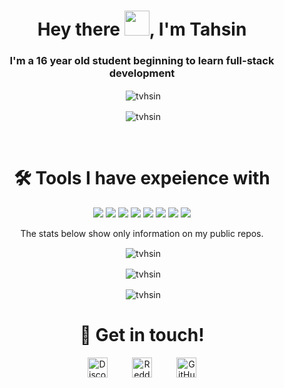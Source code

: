 <h1 align="center">Hey there <img src="https://raw.githubusercontent.com/MartinHeinz/MartinHeinz/master/wave.gif" width="40px">, I'm Tahsin</h1>
<h3 align="center">I'm a 16 year old student beginning to learn full-stack development</h3>

<p align="center">&nbsp;<img align="center" src="https://komarev.com/ghpvc/?username=tvhsin&style=flat-square" alt="tvhsin" /> </p>

<p align="center">&nbsp;<img align="center" src="https://discord.c99.nl/widget/theme-2/1139518018158874695.png" alt="tvhsin" /></p>

<!-- 📫 You can find me on my discord **[https://discord.gg/rXcf3pt3q3](https://discord.gg/rXcf3pt3q3)** --> 
<!-- - [OUTDATED] 🤖 Or have a look at my bot at **[https://discord.ly/lightning-bot](https://discord.ly/lightning-bot)** -->
<br>
<h1 align="center">🛠️ Tools I have expeience with</h1>
<p align="center">
  <img src="https://img.shields.io/badge/node.js%20-%2343853D.svg?&style=for-the-badge&logo=node.js&logoColor=white"/>
  <img src="https://img.shields.io/badge/javascript%20-%23323330.svg?&style=for-the-badge&logo=javascript&logoColor=%23F7DF1E"/>
  <img src="https://img.shields.io/badge/html5%20-%23E34F26.svg?&style=for-the-badge&logo=html5&logoColor=white"/>
  <img src="https://img.shields.io/badge/css3%20-%231572B6.svg?&style=for-the-badge&logo=css3&logoColor=white"/>
  <img src="https://img.shields.io/badge/python%20-%2314354C.svg?&style=for-the-badge&logo=python&logoColor=white"/>
  <img src="https://img.shields.io/badge/express.js%20-%23404d59.svg?&style=for-the-badge"/>
  <img src="https://img.shields.io/badge/github%20-%23121011.svg?&style=for-the-badge&logo=github&logoColor=white"/>
  <img src ="https://img.shields.io/badge/MongoDB-%234ea94b.svg?&style=for-the-badge&logo=mongodb&logoColor=white"/>
</p>
<p align="center">The stats below show only information on my public repos.</p>
<p align="center">&nbsp;<img align="center" src="https://github-readme-stats.vercel.app/api/top-langs/?username=tvhsin&layout=compact&theme=radical" alt="tvhsin" /></p>
<p align="center">&nbsp;<img align="center" src="https://github-profile-trophy.vercel.app/?username=tvhsin&row=2&column=3&theme=radical" alt="tvhsin" /></p>
<p align="center">&nbsp;<img align="center" src="https://github-readme-stats.vercel.app/api?username=tvhsin&show_icons=true&theme=radical" alt="tvhsin" /></p>
<!-- <p align="center">&nbsp;<img align="center" src="https://github-readme-streak-stats.herokuapp.com/?user=tvhsin&theme=dark" alt="tvhsin" /></p> -->
<h1 align="center">🤝 Get in touch!</h1>
<p align="center">
<a href="https://discord.com/users/1139518018158874695" target="_blank"><img alt="Discord" title="Discord" height="32" width="32" src="https://cdn.simpleicons.org/discord"></a>&nbsp;&nbsp;&nbsp;&nbsp;&nbsp;&nbsp;&nbsp;&nbsp;&nbsp;
<a href="https://reddit.com/u/LightningBolt62" target="_blank"><img alt="Reddit" title="Reddit" height="32" width="32" src="https://cdn.simpleicons.org/reddit"></a>&nbsp;&nbsp;&nbsp;&nbsp;&nbsp;&nbsp;&nbsp;&nbsp;&nbsp;
<a href="https://github.com/tvhsin">
  <picture>
    <source media="(prefers-color-scheme: dark)" srcset="https://cdn.simpleicons.org/github/white">
    <img alt="GitHub" title="GitHub" height="32" width="32" src="https://cdn.simpleicons.org/github">
  </picture>
</a>
</p>
